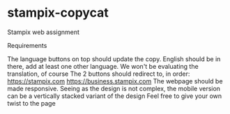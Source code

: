 # stampix-copycat
Stampix web assignment

Requirements

The language buttons on top should update the copy. English should be in there, add at least one other language. We won't be evaluating the translation, of course
The 2 buttons should redirect to, in order:
https://stampix.com
https://business.stampix.com
The webpage should be made responsive. Seeing as the design is not complex, the mobile version can be a vertically stacked variant of the design
Feel free to give your own twist to the page

